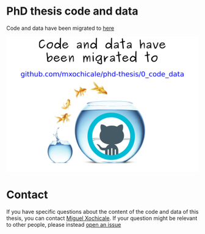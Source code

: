 # PhD thesis code and data

Code and data have been migrated to
[here](https://github.com/mxochicale/phd-thesis/tree/master/0_code_data)

[![migration](/migrating_repository/image/main.png)](https://github.com/mxochicale/phd-thesis/tree/master/0_code_data)


# Contact 
If you have specific questions about the content of the code and data of this thesis, 
you can contact [Miguel Xochicale](mailto:perez.xochicaleATgmail.com?subject="[PhD_thesis]").
If your question might be relevant to other people, please instead 
[open an issue](https://github.com/mxochicale/phd-thesis-code-data/issues)



